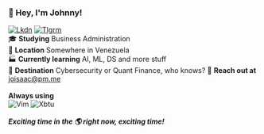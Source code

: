 ### :wave: Hey, I'm Johnny!
[![Lkdn](https://img.shields.io/badge/linkedin-%230077B5.svg?&style=for-the-badge&logo=linkedin&logoColor=white)](https://linkedin.com/in/johnny-vergara/)  [![Tlgrm](https://img.shields.io/badge/telegram-D14836?color=2CA5E0&style=for-the-badge&logo=telegram&logoColor=white)](https://img.shields.io/badge/telegram-D14836?color=2CA5E0&style=for-the-badge&logo=telegram&logoColor=white)<br/>
:mortar_board: **Studying** Business Administration<br/>
:round_pushpin: **Location** Somewhere in Venezuela<br/>
:factory: **Currently learning** AI, ML, DS and more stuff<br/>
:triangular_flag_on_post: **Destination** Cybersecurity or Quant Finance, who knows?
:email: **Reach out at** joisaac@pm.me<br/><br/>
**Always using**<br/>
![Vim](https://img.shields.io/badge/vim-019733?&style=for-the-badge&logo=vim&logoColor=white)  ![Xbtu](https://img.shields.io/badge/xubuntu-2284F2?&style=for-the-badge&logo=xfce&logoColor=white)<br/><br/>
***Exciting time in the :earth_americas: right now, exciting time!***

